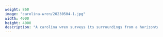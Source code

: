 ```yaml
---
weight: 860
image: "carolina-wren/20230504-1.jpg"
width: 4000
height: 4000
description: "A carolina wren surveys its surroundings from a horizontal bough<br/>f/6.3, 1/320, 300.0 mm, iso400"
---
```

